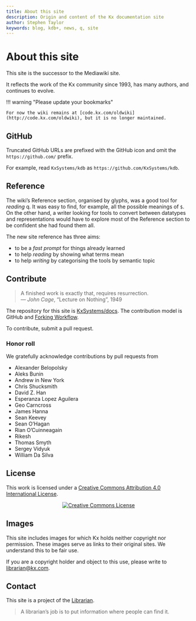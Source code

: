 ```yaml
---
title: About this site
description: Origin and content of the Kx documentation site
author: Stephen Taylor
keywords: blog, kdb+, news, q, site
---
```

# About this site


This site is the successor to the Mediawiki site. 

It reflects the work of the Kx community since 1993, has many authors, 
and continues to evolve.  

!!! warning "Please update your bookmarks" 

    For now the wiki remains at [code.kx.com/oldwiki](http://code.kx.com/oldwiki), but it is no longer maintained.


## <i class="fab fa-github"></i> GitHub

Truncated GitHub URLs are prefixed with the GitHub icon <i class="fab fa-github"></i> and omit the `https://github.com/` prefix. 

For example, read <i class="fab fa-github"></i> `KxSystems/kdb` as `https://github.com/KxSystems/kdb`.


## <i class="far fa-life-ring"></i> Reference

The wiki’s Reference section, organised by glyphs, was a good tool for _reading_ q. It was easy to find, for example, all the possible meanings of `$`. On the other hand, a writer looking for tools to convert between datatypes and representations would have to explore most of the Reference section to be confident she had found them all. 

The new site reference has three aims:

- to be a _fast prompt_ for things already learned 
- to help _reading_ by showing what terms mean
- to help _writing_ by categorising the tools by semantic topic 


## <i class="far fa-handshake"></i> Contribute

> A finished work is exactly that, requires resurrection.  
— _John Cage_, “Lecture on Nothing”, 1949

The repository for this site is <i class="fab fa-github"></i> [KxSystems/docs](https://github.com/KxSystems/docs). 
The contribution model is GitHub and [Forking Workflow](https://www.atlassian.com/git/tutorials/comparing-workflows#forking-workflow). 

To contribute, submit a pull request. 

### Honor roll

We gratefully acknowledge contributions by pull requests from

-   Alexander Belopolsky
-   Aleks Bunin
-   Andrew in New York
-   Chris Shucksmith
-   David Z. Han
-   Esperanza Lopez Aguilera
-   Geo Carncross
-   James Hanna
-   Sean Keevey
-   Sean O’Hagan
-   Rian O’Cuinneagain
-   Rikesh
-   Thomas Smyth
-   Sergey Vidyuk
-   William Da Silva


## <i class="fas fa-balance-scale"></i> License 
This work is licensed under a <a rel="license" href="http://creativecommons.org/licenses/by/4.0/">Creative Commons Attribution 4.0 International License</a>.

<div style="text-align: center;"><a rel="license" href="http://creativecommons.org/licenses/by/4.0/"><img alt="Creative Commons License" style="border-width:0" src="https://i.creativecommons.org/l/by/4.0/88x31.png" /></a></div>


## <i class="fas fa-camera-retro"></i> Images

This site includes images for which Kx holds neither copyright nor permission. 
These images serve as links to their original sites. 
We understand this to be fair use. 

If you are a copyright holder and object to this use, please write to librarian@kx.com. 


## <i class="fas fa-envelope"></i> Contact

This site is a project of the [Librarian](mailto:librarian@kx.com).

> A librarian’s job is to put information where people can find it. 


